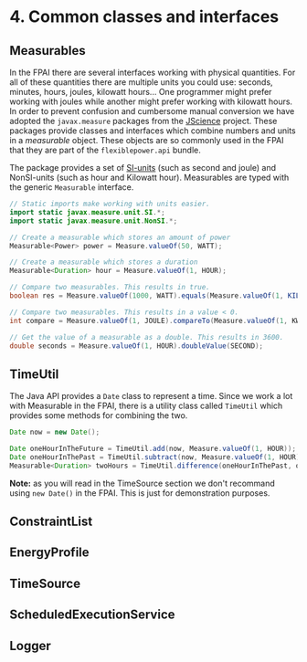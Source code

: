 # 4. Common classes and interfaces

## Measurables
In the FPAI there are several interfaces working with physical quantities. For all of these quantities there are multiple units you could use: seconds, minutes, hours, joules, kilowatt hours... One programmer might prefer working with joules while another might prefer working with kilowatt hours. In order to prevent confusion and cumbersome manual conversion we have adopted the `javax.measure` packages from the [JScience](http://jscience.org) project. These packages provide classes and interfaces which combine numbers and units in a *measurable* object. These objects are so commonly used in the FPAI that they are part of the `flexiblepower.api` bundle.

The package provides a set of [SI-units](http://en.wikipedia.org/wiki/International_System_of_Units) (such as second and joule) and NonSI-units (such as hour and Kilowatt hour). Measurables are typed with the generic `Measurable` interface.

```java
// Static imports make working with units easier.
import static javax.measure.unit.SI.*;
import static javax.measure.unit.NonSI.*;

// Create a measurable which stores an amount of power
Measurable<Power> power = Measure.valueOf(50, WATT);

// Create a measurable which stores a duration
Measurable<Duration> hour = Measure.valueOf(1, HOUR);

// Compare two measurables. This results in true.
boolean res = Measure.valueOf(1000, WATT).equals(Measure.valueOf(1, KILO(WATT)))

// Compare two measurables. This results in a value < 0.
int compare = Measure.valueOf(1, JOULE).compareTo(Measure.valueOf(1, KWH));

// Get the value of a measurable as a double. This results in 3600.
double seconds = Measure.valueOf(1, HOUR).doubleValue(SECOND);
```

## TimeUtil

The Java API provides a `Date` class to represent a time. Since we work a lot with Measurable<Duration> in the FPAI, there is a utility class called `TimeUtil` which provides some methods for combining the two.

```java
Date now = new Date();

Date oneHourInTheFuture = TimeUtil.add(now, Measure.valueOf(1, HOUR));
Date oneHourInThePast = TimeUtil.subtract(now, Measure.valueOf(1, HOUR));
Measurable<Duration> twoHours = TimeUtil.difference(oneHourInThePast, oneHourInTheFuture);
```

**Note:** as you will read in the TimeSource section we don't recommand using `new Date()` in the FPAI. This is just for demonstration purposes.

## ConstraintList

## EnergyProfile

## TimeSource

## ScheduledExecutionService

## Logger